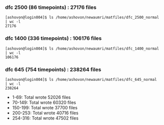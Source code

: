 ### dfc 2500 (86 timepoints) : 27176 files
```
[ashovon@login004]$ ls /home/ashovon/newaumri/matfiles/dfc_2500_normal | wc -l
27176
```


### dfc 1400 (336 timepoints) : 106176 files
```
[ashovon@login004]$ ls /home/ashovon/newaumri/matfiles/dfc_1400_normal | wc -l
106176
```

### dfc 645 (754 timepoints) : 238264 files
```
[ashovon@login004]$ ls /home/ashovon/newaumri/matfiles/dfc_645_normal | wc -l
238264
```
- 1-69: Total wrote 52026 files
- 70-149: Total wrote 60320 files
- 150-199: Total wrote 37700 files
- 200-253: Total wrote 40716 files
- 254-316: Total wrote 47502 files



